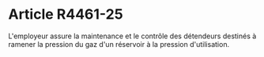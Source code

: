 # Article R4461-25

L'employeur assure la maintenance et le contrôle des détendeurs destinés à ramener la pression du gaz d'un réservoir à la pression d'utilisation.